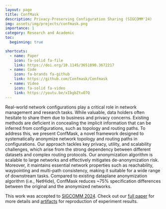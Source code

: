 ```yaml
---
layout: page
title: ConfMask
description: Privacy-Preserving Configuration Sharing (SIGCOMM'24)
img: assets/img/projects/confmask.png
importance: 1
category: Research and Academic
toc:
  beginning: true

shortcuts:
  - name: Paper
    icon: fa-solid fa-file
    link: https://doi.org/10.1145/3651890.3672217
  - name: Code
    icon: fa-brands fa-github
    link: https://github.com/Confmask/Confmask
  - name: Video
    icon: fa-solid fa-video
    link: https://youtu.be/xIbgbZtuO7Q
---
```


Real-world network configurations play a critical role in network management and research tasks. While valuable, data holders often hesitate to share them due to business and privacy concerns. Existing methods are deficient in concealing the implicit information that can be inferred from configurations, such as topology and routing paths. To address this, we present ConfMask, a novel framework designed to systematically anonymize network topology and routing paths in configurations. Our approach tackles key privacy, utility, and scalability challenges, which arise from the strong dependency between different datasets and complex routing protocols. Our anonymization algorithm is scalable to large networks and effectively mitigates de-anonymization risk. Moreover, it maintains essential network properties such as reachability, waypointing and multi-path consistency, making it suitable for a wide range of downstream tasks. Compared to existing dataplane anonymization algorithm (i.e., NetHide), ConfMask reduces ~75% specification differences between the original and the anonymized networks.

This work was accepted to [SIGCOMM 2024](https://conferences.sigcomm.org/sigcomm/2024/). Check out our [full paper](https://doi.org/10.1145/3651890.3672217) for more details and [artifacts](https://github.com/Confmask/Confmask) for reproduction of experiment results.

